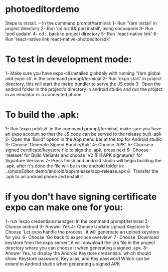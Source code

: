 # photoeditordemo
Steps to install:
--In the command prompt/terminal:
1- Run 'Yarn install' in project directory
2- Run 'cd ios && pod install', using cocoapods 
3- Run 'pod update'
4- cd .. back to project directory 
5- Run 'react-native link'
6- Run 'react-native link react-native-photoeditorsdk'
# To test in development mode:
1- Make sure you have expo-cli installed globbaly with running 'Yarn global add expo-cli' in the command prompt/terminal
2- Run 'expo start' in project directory, this will start the metro bundler to serve the JS code
3- Open the android folder in the project's directory in android studio and run the project in an emulator or a connected phone
# To build the .apk:
1- Run 'expo publish' in the command prompt/terminal, make sure you have an expo account so that the JS code can be served to the release built .apk
2- Open the 'Build" option in the App menu bar at the top for Android studio
3- Choose 'Generate Signed Bundle/Apk'
4- Choose 'APK'
5- Choose a signed certificate/keystore file to sign the .apk, press next
6- Choose 'release' for Build Variants and choose 'V2 (Fill APK signature)' for Signature Versions
7- Press finish and android studio will begin building the .apk, after it's done the file will be in the android folder in:
../photoEditor_demo/android/app/release/app-release.apk 
8- Transfer the .apk to an android phone and install it
# if you don't have signing certificate expo can make one for you:
1- run 'expo credentials:manager' in the command prompt/terminal
2- Choose android
3- Answer Yes
4- Choose Update Upload Keystore
5- Choose 'Let expo handle the process', it will genereate an upload keystore for you.
6- Choose 'Go back to experince overview'
7- Choose 'Download keystore from the expo server', 
   it will download the .jks file in the project directory where you can choose it when generating a signed .apk.
8- Answer Yes, to display the Android Keystore credentials. which should show: Keystore password, Key alias, and Key password
Which can be enterd in Android studio when generating a signed APK

